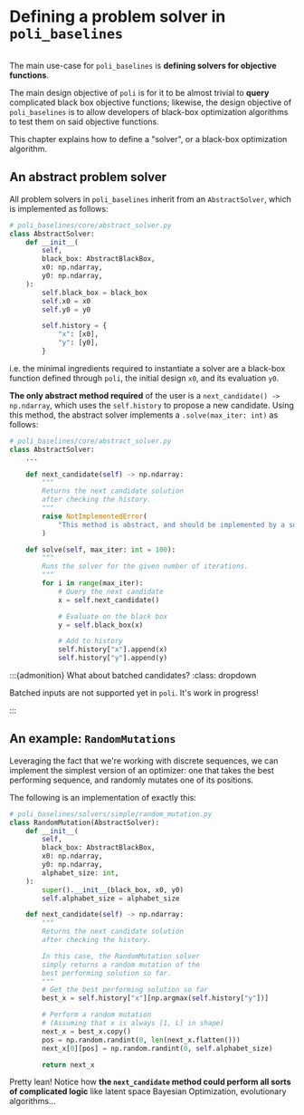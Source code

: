 # Defining a problem solver in `poli_baselines`

```{contents}
```

The main use-case for `poli_baselines` is **defining solvers for objective functions**.

The main design objective of `poli` is for it to be almost trivial to **query** complicated black box objective functions; likewise, the design objective of `poli_baselines` is to allow developers of black-box optimization algorithms to test them on said objective functions.  

This chapter explains how to define a "solver", or a black-box optimization algorithm.

## An abstract problem solver

All problem solvers in `poli_baselines` inherit from an `AbstractSolver`, which is implemented as follows:

```python
# poli_baselines/core/abstract_solver.py
class AbstractSolver:
    def __init__(
        self,
        black_box: AbstractBlackBox,
        x0: np.ndarray,
        y0: np.ndarray,
    ):
        self.black_box = black_box
        self.x0 = x0
        self.y0 = y0

        self.history = {
            "x": [x0],
            "y": [y0],
        }
```

i.e. the minimal ingredients required to instantiate a solver are a black-box function defined through `poli`, the initial design `x0`, and its evaluation `y0`.

**The only abstract method required** of the user is a `next_candidate() -> np.ndarray`, which uses the `self.history` to propose a new candidate. Using this method, the abstract solver implements a `.solve(max_iter: int)` as follows:

```python
# poli_baselines/core/abstract_solver.py
class AbstractSolver:
    ...

    def next_candidate(self) -> np.ndarray:
        """
        Returns the next candidate solution
        after checking the history.
        """
        raise NotImplementedError(
            "This method is abstract, and should be implemented by a subclass."
        )

    def solve(self, max_iter: int = 100):
        """
        Runs the solver for the given number of iterations.
        """
        for i in range(max_iter):
            # Query the next candidate
            x = self.next_candidate()

            # Evaluate on the black box
            y = self.black_box(x)

            # Add to history
            self.history["x"].append(x)
            self.history["y"].append(y)
```


:::{admonition} What about batched candidates?
:class: dropdown

Batched inputs are not supported yet in `poli`. It's work in progress!

:::

## An example: `RandomMutations`

Leveraging the fact that we're working with discrete sequences, we can implement the simplest version of an optimizer: one that takes the best performing sequence, and randomly mutates one of its positions.

The following is an implementation of exactly this:

```python
# poli_baselines/solvers/simple/random_mutation.py
class RandomMutation(AbstractSolver):
    def __init__(
        self,
        black_box: AbstractBlackBox,
        x0: np.ndarray,
        y0: np.ndarray,
        alphabet_size: int,
    ):
        super().__init__(black_box, x0, y0)
        self.alphabet_size = alphabet_size

    def next_candidate(self) -> np.ndarray:
        """
        Returns the next candidate solution
        after checking the history.

        In this case, the RandomMutation solver
        simply returns a random mutation of the
        best performing solution so far.
        """
        # Get the best performing solution so far
        best_x = self.history["x"][np.argmax(self.history["y"])]

        # Perform a random mutation
        # (Assuming that x is always [1, L] in shape)
        next_x = best_x.copy()
        pos = np.random.randint(0, len(next_x.flatten()))
        next_x[0][pos] = np.random.randint(0, self.alphabet_size)

        return next_x
```

Pretty lean! Notice how **the `next_candidate` method could perform all sorts of complicated logic** like latent space Bayesian Optimization, evolutionary algorithms...
